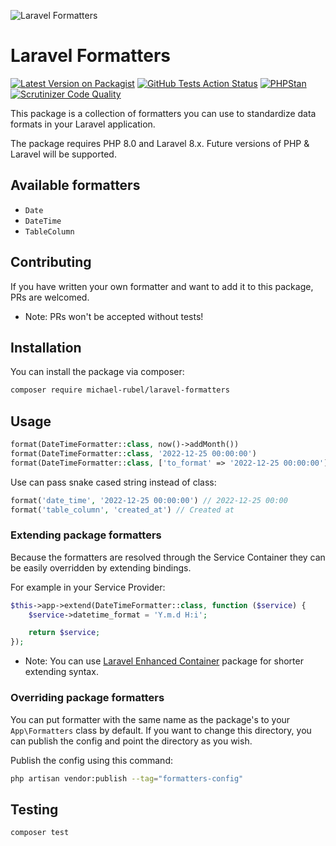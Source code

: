 ![Laravel Formatters](https://user-images.githubusercontent.com/37669560/139543664-89e5c4ed-0648-40c9-bccf-18e42ae4c2d0.png)

# Laravel Formatters
[![Latest Version on Packagist](https://img.shields.io/packagist/v/michael-rubel/laravel-formatters.svg?style=flat-square)](https://packagist.org/packages/michael-rubel/laravel-formatters)
[![GitHub Tests Action Status](https://img.shields.io/github/workflow/status/michael-rubel/laravel-formatters/run-tests?label=Tests)](https://github.com/michael-rubel/laravel-formatters/actions)
[![PHPStan](https://img.shields.io/github/workflow/status/michael-rubel/laravel-formatters/phpstan?label=Larastan)](https://github.com/michael-rubel/laravel-formatters/actions)
[![Scrutinizer Code Quality](https://scrutinizer-ci.com/g/michael-rubel/laravel-formatters/badges/quality-score.png?b=main)](https://scrutinizer-ci.com/g/michael-rubel/laravel-formatters/?branch=main)

This package is a collection of formatters you can use to standardize data formats in your Laravel application.

The package requires PHP 8.0 and Laravel 8.x.
Future versions of PHP & Laravel will be supported.

## Available formatters
- `Date`
- `DateTime`
- `TableColumn`

## Contributing
If you have written your own formatter and want to add it to this package, PRs are welcomed.
- Note: PRs won't be accepted without tests!

## Installation
You can install the package via composer:

```bash
composer require michael-rubel/laravel-formatters
```

## Usage

```php
format(DateTimeFormatter::class, now()->addMonth())
format(DateTimeFormatter::class, '2022-12-25 00:00:00')
format(DateTimeFormatter::class, ['to_format' => '2022-12-25 00:00:00'])
```

Use can pass snake cased string instead of class:
```php
format('date_time', '2022-12-25 00:00:00') // 2022-12-25 00:00
format('table_column', 'created_at') // Created at
```

### Extending package formatters
Because the formatters are resolved through the Service Container they can be easily overridden by extending bindings.

For example in your Service Provider:
```php
$this->app->extend(DateTimeFormatter::class, function ($service) {
    $service->datetime_format = 'Y.m.d H:i';

    return $service;
});
```

- Note: You can use [Laravel Enhanced Container](https://github.com/michael-rubel/laravel-enhanced-container) package for shorter extending syntax.

### Overriding package formatters
You can put formatter with the same name as the package's to your `App\Formatters` class by default. If you want to change this directory, you can publish the config and point the directory as you wish.

Publish the config using this command:
```bash
php artisan vendor:publish --tag="formatters-config"
```

## Testing
```bash
composer test
```
